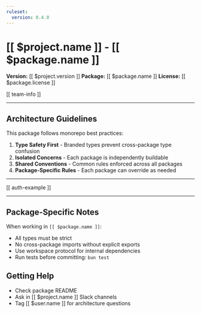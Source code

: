 ```yaml
---
ruleset:
  version: 0.4.0
---
```


# [[ $project.name ]] - [[ $package.name ]]

**Version:** [[ $project.version ]]
**Package:** [[ $package.name ]]
**License:** [[ $package.license ]]

[[ team-info ]]

---

## Architecture Guidelines

This package follows monorepo best practices:

1. **Type Safety First** - Branded types prevent cross-package type confusion
2. **Isolated Concerns** - Each package is independently buildable
3. **Shared Conventions** - Common rules enforced across all packages
4. **Package-Specific Rules** - Each package can override as needed

---

[[ auth-example ]]

---

## Package-Specific Notes

When working in `[[ $package.name ]]`:

- All types must be strict
- No cross-package imports without explicit exports
- Use workspace protocol for internal dependencies
- Run tests before committing: `bun test`

## Getting Help

- Check package README
- Ask in [[ $project.name ]] Slack channels
- Tag [[ $user.name ]] for architecture questions

